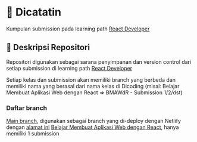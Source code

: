 # 📒 Dicatatin

Kumpulan submission pada learning path [React Developer](https://www.dicoding.com/learningpaths/58)

## 🚀 Deskripsi Repositori

Repositori digunakan sebagai sarana penyimpanan dan version control dari setiap submission di learning path [React Developer](https://www.dicoding.com/learningpaths/58)

Setiap kelas dan submission akan memiliki branch yang berbeda dan memiliki nama yang berasal dari nama kelas di Dicoding (misal: Belajar Membuat Aplikasi Web dengan React => BMAWdR - Submission 1/2/dst)

### Daftar branch
[Main branch](https://github.com/khw15/react-notes), digunakan sebagai branch yang di-deploy dengan Netlify dengan [alamat ini](https://dicatatin.netlify.app/)
[Belajar Membuat Aplikasi Web dengan React](https://github.com/khw15/react-notes](https://github.com/khw15/react-notes/tree/BMAWdR)https://github.com/khw15/react-notes/tree/BMAWdR), hanya memiliki 1 submission
